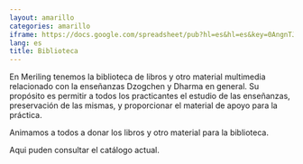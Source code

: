 ```yaml
---
layout: amarillo
categories: amarillo
iframe: https://docs.google.com/spreadsheet/pub?hl=es&hl=es&key=0AngnTJpvFksydGFaSkR5ODNXdEFZN1gwT2ZQMjBfMHc&single=true&gid=0&output=html&widget=true
lang: es
title: Biblioteca
---
```

En Meriling tenemos la biblioteca de libros y otro material multimedia relacionado con la enseñanzas Dzogchen y Dharma en general.
Su propósito es permitir a todos los practicantes el estudio de las enseñanzas, preservación de las mismas, y proporcionar el material de apoyo para la práctica.

Animamos a todos a donar los libros y otro material para la biblioteca.

Aqui puden consultar el catálogo actual.



